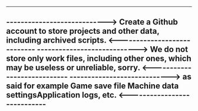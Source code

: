 
---------------------------------------------------------------------------------------------------------------------------------------------------------------------------
---------------------------->   Create a Github account to store projects and other data, including archived scripts. <----------------------------
---------------------------->   We do not store only work files, including other ones, which may be useless or unreliable, sorry. <----------------------------
---------------------------->   as said for example Game save file Machine data settingsApplication logs, etc. <----------------------------
---------------------------------------------------------------------------------------------------------------------------------------------------------------------------



